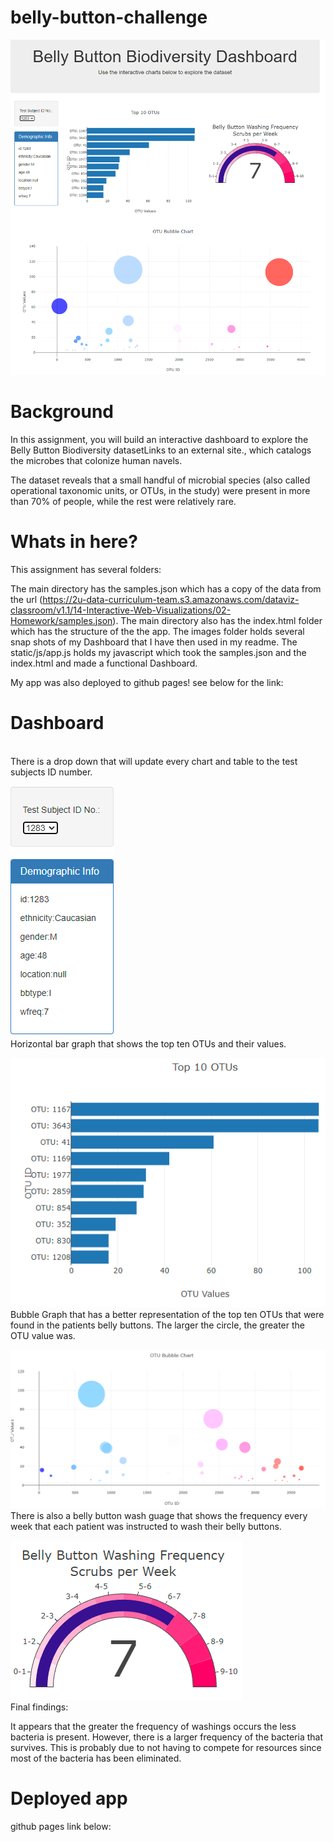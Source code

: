 # belly-button-challenge

![BellyButton_DashBoard](images/overviewDashboard.png)

# Background

In this assignment, you will build an interactive dashboard to explore the Belly Button Biodiversity datasetLinks to an external site., which catalogs the microbes that colonize human navels.

The dataset reveals that a small handful of microbial species (also called operational taxonomic units, or OTUs, in the study) were present in more than 70% of people, while the rest were relatively rare.

# Whats in here?
This assignment has several folders:

The main directory has the samples.json which has a copy of the data from the url (https://2u-data-curriculum-team.s3.amazonaws.com/dataviz-classroom/v1.1/14-Interactive-Web-Visualizations/02-Homework/samples.json).
The main directory also has the index.html folder which has the structure of the the app.  The images folder holds several snap shots of my Dashboard that I have then used in my readme.  The static/js/app.js holds my javascript which took the samples.json and the index.html and made a functional Dashboard.

My app was also deployed to github pages! see below for the link:



# Dashboard
<br>
There is a drop down that will update every chart and table to the test subjects ID number.
<br>

![Patient_Demographics](images/Demographicinfo_testSubjectDrop.png)
<br>
Horizontal bar graph that shows the top ten OTUs and their values.
<br>

![Horizontal_Bar](images/horizontalBar.png)
<br>
Bubble Graph that has a better representation of the top ten OTUs that were found in the patients belly buttons.  The larger the circle, the greater the OTU value was.
<br>

![Bubble_Graph](images/bubbleChart.png)
<br>
There is also a belly button wash guage that shows the frequency every week that each patient was instructed to wash their belly buttons.
<br>

![BellyButton_Wash_Gauge](images/gaugeChart.png)
<br>
Final findings:

It appears that the greater the frequency of washings occurs the less bacteria is present.  However, there is a larger frequency of the bacteria that survives.  This is probably due to not having to compete for resources since most of the bacteria has been eliminated.

# Deployed app
github pages link below:





